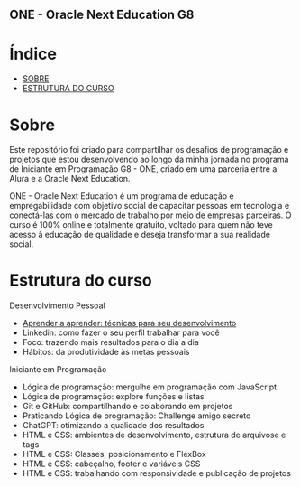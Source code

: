 ## ONE - Oracle Next Education G8

# Índice

- [SOBRE](#sobre)
- [ESTRUTURA DO CURSO](#estrutura-do-curso)

# Sobre

Este repositório foi criado para compartilhar os desafios de programação e projetos que estou desenvolvendo ao longo da minha jornada no programa de Iniciante em Programação G8 - ONE, criado em uma parceria entre a Alura e a Oracle Next Education.

ONE - Oracle Next Education é um programa de educação e empregabilidade com objetivo social de capacitar pessoas em tecnologia e conectá-las com o mercado de trabalho por meio de empresas parceiras. O curso é 100% online e totalmente gratuito, voltado para quem não teve acesso à educação de qualidade e deseja transformar a sua realidade social.

# Estrutura do curso

Desenvolvimento Pessoal
 - [Aprender a aprender: técnicas para seu desenvolvimento](https://cursos.alura.com.br/user/matheus-valim1007/course/aprender-a-aprender-tecnicas-para-seu-autodesenvolvimento/certificate)
 - Linkedin: como fazer o seu perfil trabalhar para você  
 - Foco: trazendo mais resultados para o dia a dia
 - Hábitos: da produtividade às metas pessoais 

 Iniciante em Programação
 - Lógica de programação: mergulhe em programação com JavaScript
 - Lógica de programação: explore funções e listas
 - Git e GitHub: compartilhando e colaborando em projetos
 - Praticando Lógica de programação: Challenge amigo secreto
 - ChatGPT: otimizando a qualidade dos resultados
 - HTML e CSS: ambientes de desenvolvimento, estrutura de arquivose e tags
 - HTML e CSS: Classes, posicionamento e FlexBox
 - HTML e CSS: cabeçalho, footer e variáveis CSS
 - HTML e CSS: trabalhando com responsividade e publicação de projetos
